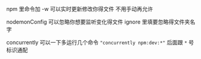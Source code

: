 npm 里命令加 -w 可以实时更新修改你得文件 不用手动再允许

nodemonConfig 可以忽略你想要监听变化得文件 ignore 里填要忽略得文件夹名字

concurrently 可以一下多运行几个命令 `"concurrently npm:dev:*"` 后面跟 `*` 号标识通配
